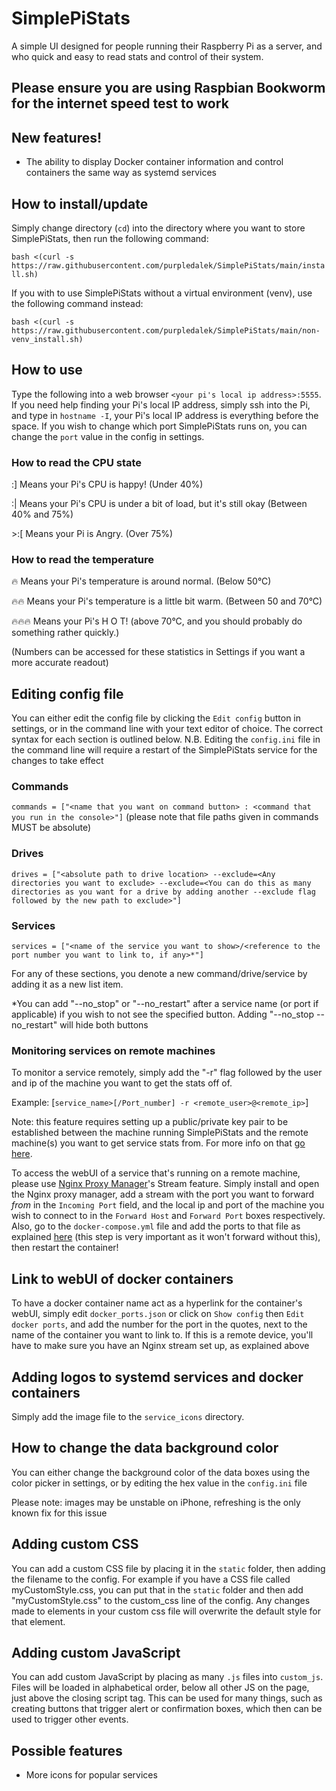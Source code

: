 # SimplePiStats
A simple UI designed for people running their Raspberry Pi as a server, and who quick and easy to read stats and control of their system.

## Please ensure you are using Raspbian Bookworm for the internet speed test to work

## New features!
- The ability to display Docker container information and control containers the same way as systemd services

## How to install/update
Simply change directory (`cd`) into the directory where you want to store SimplePiStats, then run the following command:

`bash <(curl -s https://raw.githubusercontent.com/purpledalek/SimplePiStats/main/install.sh)`

If you with to use SimplePiStats without a virtual environment (venv), use the following command instead:

`bash <(curl -s https://raw.githubusercontent.com/purpledalek/SimplePiStats/main/non-venv_install.sh)`

## How to use
Type the following into a web browser `<your pi's local ip address>:5555`. If you need help finding your Pi's local IP address, simply ssh into the Pi, and type in `hostname -I`, your Pi's local IP address is everything before the space. If you wish to change which port SimplePiStats runs on, you can change the `port` value in the config in settings.

### How to read the CPU state
:] Means your Pi's CPU is happy! (Under 40%)

:| Means your Pi's CPU is under a bit of load, but it's still okay (Between 40% and 75%)

\>:[ Means your Pi is Angry. (Over 75%)

### How to read the temperature
🔥 Means your Pi's temperature is around normal. (Below 50°C)

🔥🔥 Means your Pi's temperature is a little bit warm. (Between 50 and 70°C)

🔥🔥🔥 Means your Pi's H O T! (above 70°C, and you should probably do something rather quickly.)

(Numbers can be accessed for these statistics in Settings if you want a more accurate readout)

## Editing config file
You can either edit the config file by clicking the `Edit config` button in settings, or in the command line with your text editor of choice. The correct syntax for each section is outlined below.
N.B. Editing the `config.ini` file in the command line will require a restart of the SimplePiStats service for the changes to take effect

### Commands
`commands = ["<name that you want on command button> : <command that you run in the console>"]`
(please note that file paths given in commands MUST be absolute)

### Drives
`drives = ["<absolute path to drive location> --exclude=<Any directories you want to exclude> --exclude=<You can do this as many directories as you want for a drive by adding another --exclude flag followed by the new path to exclude>"]`

### Services
`services = ["<name of the service you want to show>/<reference to the port number you want to link to, if any>*"]`

For any of these sections, you denote a new command/drive/service by adding it as a new list item.

*You can add "--no_stop" or "--no_restart" after a service name (or port if applicable) if you wish to not see the specified button. Adding "--no_stop --no_restart" will hide both buttons

### Monitoring services on remote machines
To monitor a service remotely, simply add the "-r" flag followed by the user and ip of the machine you want to get the stats off of.

Example: [`service_name>[/Port_number] -r <remote_user>@<remote_ip>`]

Note: this feature requires setting up a public/private key pair to be established between the machine running SimplePiStats and the remote machine(s) you want to get service stats from. For more info on that [go here](https://ionutbanu.medium.com/setting-up-key-pair-ssh-on-raspberry-pi-9822b20037a0).

To access the webUI of a service that's running on a remote machine, please use [Nginx Proxy Manager](https://nginxproxymanager.com/setup/)'s Stream feature. Simply install and open the Nginx proxy manager, add a stream with the port you want to forward *from* in the `Incoming Port` field, and the local ip and port of the machine you wish to connect to in the `Forward Host` and `Forward Port` boxes respectively. Also, go to the `docker-compose.yml` file and add the ports to that file as explained [here](https://github.com/NginxProxyManager/nginx-proxy-manager/issues/1506#issuecomment-948360527) (this step is very important as it won't forward without this), then restart the container!

## Link to webUI of docker containers
To have a docker container name act as a hyperlink for the container's webUI, simply edit `docker_ports.json` or click on `Show config` then `Edit docker ports`, and add the number for the port in the quotes, next to the name of the container you want to link to. If this is a remote device, you'll have to make sure you have an Nginx stream set up, as explained above

## Adding logos to systemd services and docker containers
Simply add the image file to the `service_icons` directory.

## How to change the data background color
You can either change the background color of the data boxes using the color picker in settings, or by editing the hex value in the `config.ini` file

Please note: images may be unstable on iPhone, refreshing is the only known fix for this issue

## Adding custom CSS
You can add a custom CSS file by placing it in the `static` folder, then adding the filename to the config. For example if you have a CSS file called myCustomStyle.css, you can put that in the `static` folder and then add "myCustomStyle.css" to the custom_css line of the config. Any changes made to elements in your custom css file will overwrite the default style for that element.

## Adding custom JavaScript
You can add custom JavaScript by placing as many `.js` files into `custom_js`. Files will be loaded in alphabetical order, below all other JS on the page, just above the closing script tag. This can be used for many things, such as creating buttons that trigger alert or confirmation boxes, which then can be used to trigger other events.

## Possible features
- More icons for popular services